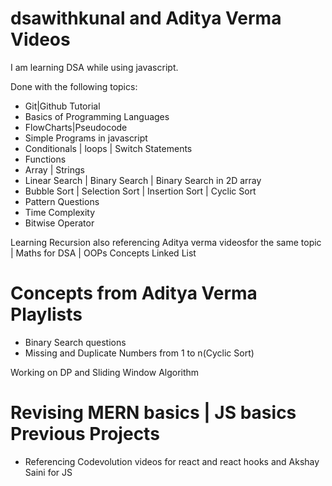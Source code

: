 # dsawithkunal and Aditya Verma Videos

 I am learning DSA while using javascript.
 
 Done with the following topics:
 - Git|Github Tutorial
 - Basics of Programming Languages
 - FlowCharts|Pseudocode
 - Simple Programs in javascript
 - Conditionals | loops | Switch Statements
 - Functions
 - Array | Strings
 - Linear Search | Binary Search | Binary Search in 2D array
 - Bubble Sort | Selection Sort | Insertion Sort | Cyclic Sort
 - Pattern Questions
 - Time Complexity
 - Bitwise Operator 
 
 Learning Recursion also referencing Aditya verma videosfor the same topic | Maths for DSA | OOPs Concepts
 Linked List 
 
# Concepts from Aditya Verma Playlists
- Binary Search questions
- Missing and Duplicate Numbers from 1 to n(Cyclic Sort)

Working on DP and Sliding Window Algorithm

# Revising MERN basics | JS basics Previous Projects
- Referencing Codevolution videos for react and react hooks and Akshay Saini for JS

 
 
 
 
 
